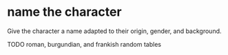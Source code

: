 
# name the character

Give the character a name adapted to their origin, gender, and background.

TODO roman, burgundian, and frankish random tables

